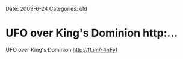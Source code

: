 Date: 2009-6-24
Categories: old

# UFO over King's Dominion http:...

UFO over King's Dominion <a href="http://ff.im/-4nFyf" rel="nofollow">http://ff.im/-4nFyf</a>
